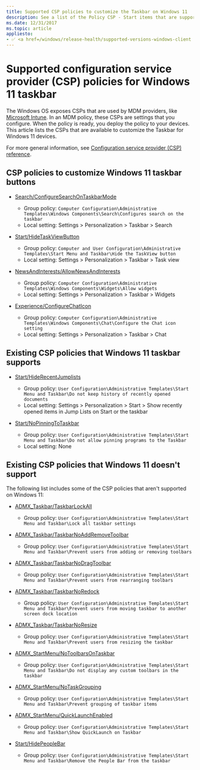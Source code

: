 ```yaml
---
title: Supported CSP policies to customize the Taskbar on Windows 11
description: See a list of the Policy CSP - Start items that are supported on Windows 11 to customize the Taskbar.
ms.date: 12/31/2017
ms.topic: article
appliesto:
- ✅ <a href=/windows/release-health/supported-versions-windows-client target=_blank>Windows 11</a>
---
```


# Supported configuration service provider (CSP) policies for Windows 11 taskbar

The Windows OS exposes CSPs that are used by MDM providers, like [Microsoft Intune](/mem/intune/fundamentals/what-is-intune). In an MDM policy, these CSPs are settings that you configure. When the policy is ready, you deploy the policy to your devices. This article lists the CSPs that are available to customize the Taskbar for Windows 11 devices.

For more general information, see [Configuration service provider (CSP) reference](/windows/client-management/mdm/configuration-service-provider-reference).

## CSP policies to customize Windows 11 taskbar buttons

- [Search/ConfigureSearchOnTaskbarMode](/windows/client-management/mdm/policy-csp-search#configuresearchontaskbarmode)
  - Group policy: `Computer Configuration\Administrative Templates\Windows Components\Search\Configures search on the taskbar`
  - Local setting: Settings > Personalization > Taskbar > Search

- [Start/HideTaskViewButton](/windows/client-management/mdm/policy-csp-start#hidetaskviewbutton)
  - Group policy: `Computer and User Configuration\Administrative Templates\Start Menu and Taskbar\Hide the TaskView button`
  - Local setting: Settings > Personalization > Taskbar > Task view

- [NewsAndInterests/AllowNewsAndInterests](/windows/client-management/mdm/policy-csp-newsandinterests#allownewsandinterests)
  - Group policy: `Computer Configuration\Administrative Templates\Windows Components\Widgets\Allow widgets`
  - Local setting: Settings > Personalization > Taskbar > Widgets

- [Experience/ConfigureChatIcon](/windows/client-management/mdm/policy-csp-experience#configurechaticonvisibilityonthetaskbar)
  - Group policy: `Computer Configuration\Administrative Templates\Windows Components\Chat\Configure the Chat icon setting`
  - Local setting: Settings > Personalization > Taskbar > Chat

## Existing CSP policies that Windows 11 taskbar supports

- [Start/HideRecentJumplists](/windows/client-management/mdm/policy-csp-start#hiderecentjumplists)
  - Group policy: `User Configuration\Administrative Templates\Start Menu and Taskbar\Do not keep history of recently opened documents`
  - Local setting: Settings > Personalization > Start > Show recently opened items in Jump Lists on Start or the taskbar

- [Start/NoPinningToTaskbar](/windows/client-management/mdm/policy-csp-start#nopinningtotaskbar)
  - Group policy: `User Configuration\Administrative Templates\Start Menu and Taskbar\Do not allow pinning programs to the Taskbar`
  - Local setting: None

## Existing CSP policies that Windows 11 doesn't support

The following list includes some of the CSP policies that aren't supported on Windows 11:

- [ADMX_Taskbar/TaskbarLockAll](/windows/client-management/mdm/policy-csp-admx-taskbar#taskbarlockall)
  - Group policy: `User Configuration\Administrative Templates\Start Menu and Taskbar\Lock all taskbar settings`

- [ADMX_Taskbar/TaskbarNoAddRemoveToolbar](/windows/client-management/mdm/policy-csp-admx-taskbar#taskbarnoaddremovetoolbar)
  - Group policy: `User Configuration\Administrative Templates\Start Menu and Taskbar\Prevent users from adding or removing toolbars`

- [ADMX_Taskbar/TaskbarNoDragToolbar](/windows/client-management/mdm/policy-csp-admx-taskbar#taskbarnodragtoolbar)
  - Group policy: `User Configuration\Administrative Templates\Start Menu and Taskbar\Prevent users from rearranging toolbars`

- [ADMX_Taskbar/TaskbarNoRedock](/windows/client-management/mdm/policy-csp-admx-taskbar#taskbarnoredock)
  - Group policy: `User Configuration\Administrative Templates\Start Menu and Taskbar\Prevent users from moving taskbar to another screen dock location`

- [ADMX_Taskbar/TaskbarNoResize](/windows/client-management/mdm/policy-csp-admx-taskbar#taskbarnoresize)
  - Group policy: `User Configuration\Administrative Templates\Start Menu and Taskbar\Prevent users from resizing the taskbar`

- [ADMX_StartMenu/NoToolbarsOnTaskbar](/windows/client-management/mdm/policy-csp-admx-startmenu#notoolbarsontaskbar)
  - Group policy: `User Configuration\Administrative Templates\Start Menu and Taskbar\Do not display any custom toolbars in the taskbar`

- [ADMX_StartMenu/NoTaskGrouping](/windows/client-management/mdm/policy-csp-admx-startmenu#notaskgrouping)
  - Group policy: `User Configuration\Administrative Templates\Start Menu and Taskbar\Prevent grouping of taskbar items`

- [ADMX_StartMenu/QuickLaunchEnabled](/windows/client-management/mdm/policy-csp-admx-startmenu#quicklaunchenabled)
  - Group policy: `User Configuration\Administrative Templates\Start Menu and Taskbar\Show QuickLaunch on Taskbar`

- [Start/HidePeopleBar](/windows/client-management/mdm/policy-csp-start#hidepeoplebar)
  - Group policy: `User Configuration\Administrative Templates\Start Menu and Taskbar\Remove the People Bar from the taskbar`




<!--

## Taskbar

[DisableControlCenter](/windows/client-management/mdm/policy-csp-start#disablecontrolcenter)
[HidePeopleBar](/windows/client-management/mdm/policy-csp-start#hidepeoplebar)
[HideTaskViewButton](/windows/client-management/mdm/policy-csp-start#hidetaskviewbutton)
[NoPinningToTaskbar](/windows/client-management/mdm/policy-csp-start#nopinningtotaskbar)
[SimplifyQuickSettings](/windows/client-management/mdm/policy-csp-start#simplifyquicksettings)
|[Prevent changes to Taskbar and Start Menu Settings](#prevent-changes-to-taskbar-and-start-menu-settings)|❌|✅|

[!INCLUDE [disable-editing-quick-settings](includes/disable-editing-quick-settings.md)]

::: zone pivot="windows-11"
|Policy name| CSP | GPO |
|-|-|-|
|[Disable editing quick settings](#disable-editing-quick-settings)|✅|✅|
::: zone-end

::: zone pivot="windows-10"
|Policy name| CSP | GPO |
|-|-|-|

::: zone-end